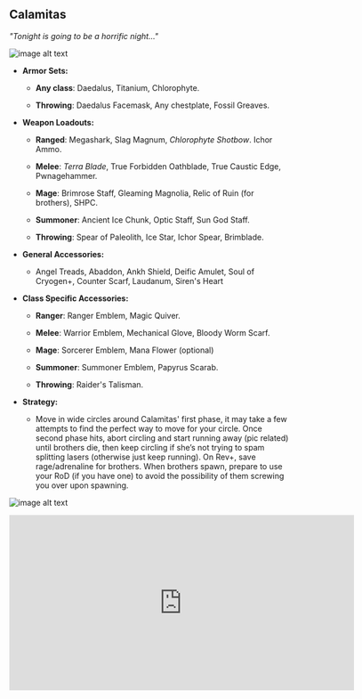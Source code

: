 ## Calamitas

*"Tonight is going to be a horrific night..."*

![image alt text](../public/BMbpD6rCZ1qoniF20u7H2A_img_39.png)

* **Armor Sets:**

    * **Any class**: Daedalus, Titanium, Chlorophyte.
    
    * **Throwing**: Daedalus Facemask, Any chestplate, Fossil Greaves.

* **Weapon Loadouts:**

    * **Ranged**: Megashark, Slag Magnum, *Chlorophyte Shotbow*. Ichor Ammo.

    * **Melee**: *Terra Blade*, True Forbidden Oathblade, True Caustic Edge, Pwnagehammer.

    * **Mage**: Brimrose Staff, Gleaming Magnolia, Relic of Ruin (for brothers), SHPC.

    * **Summoner**: Ancient Ice Chunk, Optic Staff, Sun God Staff.

    * **Throwing**: Spear of Paleolith, Ice Star, Ichor Spear, Brimblade.

* **General Accessories:**

    * Angel Treads, Abaddon, Ankh Shield, Deific Amulet, Soul of Cryogen+, Counter Scarf, Laudanum, Siren's Heart

* **Class Specific Accessories:**

    * **Ranger**: Ranger Emblem, Magic Quiver.

    * **Melee**: Warrior Emblem, Mechanical Glove, Bloody Worm Scarf.

    * **Mage**: Sorcerer Emblem, Mana Flower (optional)

    * **Summoner**: Summoner Emblem, Papyrus Scarab.

    * **Throwing**: Raider's Talisman.

* **Strategy:**

    * Move in wide circles around Calamitas' first phase, it may take a few attempts to find the perfect way to move for your circle. Once second phase hits, abort circling and start running away (pic related) until brothers die, then keep circling if she’s not trying to spam splitting lasers (otherwise just keep running). On Rev+, save rage/adrenaline for brothers. When brothers spawn, prepare to use your RoD (if you have one) to avoid the possibility of them screwing you over upon spawning.

![image alt text](../public/BMbpD6rCZ1qoniF20u7H2A_img_40.png)

<div align="center"><iframe width="620" height="315" src="https://www.youtube.com/embed/HieMozWjIyw" frameborder="0" allowfullscreen></iframe></div>
